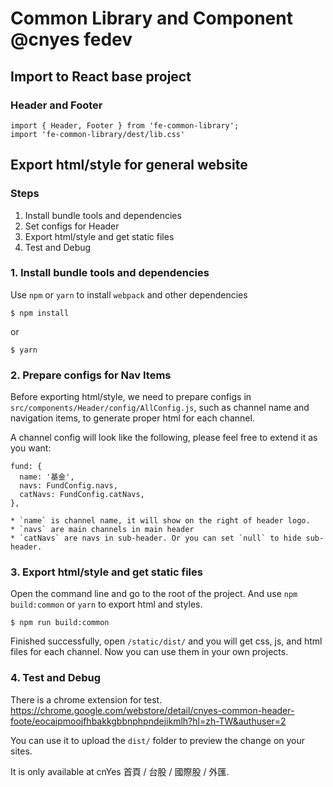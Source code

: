 # Common Library and Component @cnyes fedev

## Import to React base project

### Header and Footer

```
import { Header, Footer } from 'fe-common-library';
import 'fe-common-library/dest/lib.css'
```

## Export html/style for general website

### Steps

1. Install bundle tools and dependencies
2. Set configs for Header
3. Export html/style and get static files
4. Test and Debug

### 1. Install bundle tools and dependencies

Use `npm` or `yarn` to install `webpack` and other dependencies

```
$ npm install
```

or

```
$ yarn
```

### 2. Prepare configs for Nav Items

Before exporting html/style, we need to prepare configs in `src/components/Header/config/AllConfig.js`, such as channel name and navigation items, to generate proper html for each channel.

A channel config will look like the following, please feel free to extend it as you want:
```
fund: {
  name: '基金',
  navs: FundConfig.navs,
  catNavs: FundConfig.catNavs,
},
```

	* `name` is channel name, it will show on the right of header logo.
	* `navs` are main channels in main header
	* `catNavs` are navs in sub-header. Or you can set `null` to hide sub-header.

### 3. Export html/style and get static files

Open the command line and go to the root of the project.
And use `npm build:common` or `yarn` to export html and styles.

```
$ npm run build:common
```

Finished successfully, open `/static/dist/` and you will get css, js, and html files for each channel.
Now you can use them in your own projects.

### 4. Test and Debug

There is a chrome extension for test.
https://chrome.google.com/webstore/detail/cnyes-common-header-foote/eocaipmoojfhbakkgbbnphpndejikmlh?hl=zh-TW&authuser=2

You can use it to upload the `dist/` folder to preview the change on your sites.

It is only available at cnYes 首頁 / 台股 / 國際股 / 外匯.
